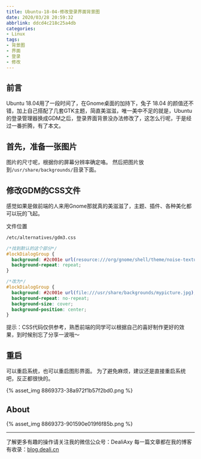```yaml
---
title: Ubuntu-18-04-修改登录界面背景图
date: 2020/03/28 20:59:32
abbrlink: ddcd4c218c25a4db
categories:
- Linux
tags:
- 背景图
- 界面
- 登录
- 修改
---
```

## 前言
Ubuntu 18.04用了一段时间了，在Gnome桌面的加持下，兔子 18.04 的颜值还不错，加上自己搭配了几套GTK主题，简直美滋滋，唯一美中不足的就是，Ubuntu的登录管理器换成GDM之后，登录界面背景没办法修改了，这怎么行呢，于是经过一番折腾，有了本文。

## 首先，准备一张图片
图片的尺寸呢，根据你的屏幕分辨率确定咯。
然后把图片放到`/usr/share/backgrounds/`目录下面。

## 修改GDM的CSS文件
感觉如果是做前端的人来用Gnome那就真的美滋滋了，主题、插件、各种美化都可以玩的飞起。

文件位置
```bash
/etc/alternatives/gdm3.css
```

```css
/*找到默认的这个部分*/
#lockDialogGroup {
  background: #2c001e url(resource:///org/gnome/shell/theme/noise-texture.png);
  background-repeat: repeat; 
}

/*改为*/
#lockDialogGroup {
  background: #2c001e url(file:///usr/share/backgrounds/mypicture.jpg);         
  background-repeat: no-repeat;
  background-size: cover;
  background-position: center; 
}
```

提示：CSS代码仅供参考，熟悉前端的同学可以根据自己的喜好制作更好的效果，到时候别忘了分享一波哦～

## 重启
可以重启系统，也可以重启图形界面。
为了避免麻烦，建议还是直接重启系统吧，反正都很快的。

{% asset_img 8869373-38a972f1b57f2bd0.png %}



## About
{% asset_img 8869373-901590e019f6f85b.png %}

---------------
了解更多有趣的操作请关注我的微信公众号：DealiAxy
每一篇文章都在我的博客有收录：[blog.deali.cn](http://blog.deali.cn)
